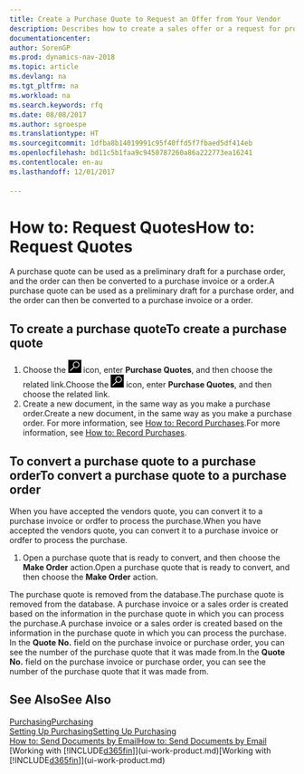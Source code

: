 ```yaml
---
title: Create a Purchase Quote to Request an Offer from Your Vendor
description: Describes how to create a sales offer or a request for proposal (RFQ) document to record your offer to a customer to sell products under certain terms.
documentationcenter: 
author: SorenGP
ms.prod: dynamics-nav-2018
ms.topic: article
ms.devlang: na
ms.tgt_pltfrm: na
ms.workload: na
ms.search.keywords: rfq
ms.date: 08/08/2017
ms.author: sgroespe
ms.translationtype: HT
ms.sourcegitcommit: 1dfba8b14019991c95f40ffd5f7fbaed5df414eb
ms.openlocfilehash: bd11c5b1faa9c9450787260a86a222773ea16241
ms.contentlocale: en-au
ms.lasthandoff: 12/01/2017

---
```

# <a name="how-to-request-quotes"></a><span data-ttu-id="ac43b-103">How to: Request Quotes</span><span class="sxs-lookup"><span data-stu-id="ac43b-103">How to: Request Quotes</span></span>
<span data-ttu-id="ac43b-104">A purchase quote can be used as a preliminary draft for a purchase order, and the order can then be converted to a purchase invoice or a order.</span><span class="sxs-lookup"><span data-stu-id="ac43b-104">A purchase quote can be used as a preliminary draft for a purchase order, and the order can then be converted to a purchase invoice or a order.</span></span>


## <a name="to-create-a-purchase-quote"></a><span data-ttu-id="ac43b-105">To create a purchase quote</span><span class="sxs-lookup"><span data-stu-id="ac43b-105">To create a purchase quote</span></span>
1. <span data-ttu-id="ac43b-106">Choose the ![Search for Page or Report](media/ui-search/search_small.png "Search for Page or Report icon") icon, enter **Purchase Quotes**, and then choose the related link.</span><span class="sxs-lookup"><span data-stu-id="ac43b-106">Choose the ![Search for Page or Report](media/ui-search/search_small.png "Search for Page or Report icon") icon, enter **Purchase Quotes**, and then choose the related link.</span></span>
2. <span data-ttu-id="ac43b-107">Create a new document, in the same way as you make a purchase order.</span><span class="sxs-lookup"><span data-stu-id="ac43b-107">Create a new document, in the same way as you make a purchase order.</span></span> <span data-ttu-id="ac43b-108">For more information, see [How to: Record Purchases](purchasing-how-record-purchases.md).</span><span class="sxs-lookup"><span data-stu-id="ac43b-108">For more information, see [How to: Record Purchases](purchasing-how-record-purchases.md).</span></span>

## <a name="to-convert-a-purchase-quote-to-a-purchase-order"></a><span data-ttu-id="ac43b-109">To convert a purchase quote to a purchase order</span><span class="sxs-lookup"><span data-stu-id="ac43b-109">To convert a purchase quote to a purchase order</span></span>
<span data-ttu-id="ac43b-110">When you have accepted the vendors quote, you can convert it to a purchase invoice or ordfer to process the purchase.</span><span class="sxs-lookup"><span data-stu-id="ac43b-110">When you have accepted the vendors quote, you can convert it to a purchase invoice or ordfer to process the purchase.</span></span>

1. <span data-ttu-id="ac43b-111">Open a purchase quote that is ready to convert, and then choose the **Make Order** action.</span><span class="sxs-lookup"><span data-stu-id="ac43b-111">Open a purchase quote that is ready to convert, and then choose the **Make Order** action.</span></span>

<span data-ttu-id="ac43b-112">The purchase quote is removed from the database.</span><span class="sxs-lookup"><span data-stu-id="ac43b-112">The purchase quote is removed from the database.</span></span> <span data-ttu-id="ac43b-113">A purchase invoice or a sales order is created based on the information in the purchase quote in which you can process the purchase.</span><span class="sxs-lookup"><span data-stu-id="ac43b-113">A purchase invoice or a sales order is created based on the information in the purchase quote in which you can process the purchase.</span></span> <span data-ttu-id="ac43b-114">In the **Quote No.** field on the purchase invoice or purchase order, you can see the number of the purchase quote that it was made from.</span><span class="sxs-lookup"><span data-stu-id="ac43b-114">In the **Quote No.** field on the purchase invoice or purchase order, you can see the number of the purchase quote that it was made from.</span></span>

## <a name="see-also"></a><span data-ttu-id="ac43b-115">See Also</span><span class="sxs-lookup"><span data-stu-id="ac43b-115">See Also</span></span>
[<span data-ttu-id="ac43b-116">Purchasing</span><span class="sxs-lookup"><span data-stu-id="ac43b-116">Purchasing</span></span>](purchasing-manage-purchasing.md)  
[<span data-ttu-id="ac43b-117">Setting Up Purchasing</span><span class="sxs-lookup"><span data-stu-id="ac43b-117">Setting Up Purchasing</span></span>](purchasing-setup-purchasing.md)  
[<span data-ttu-id="ac43b-118">How to: Send Documents by Email</span><span class="sxs-lookup"><span data-stu-id="ac43b-118">How to: Send Documents by Email</span></span>](ui-how-send-documents-email.md)  
<span data-ttu-id="ac43b-119">[Working with [!INCLUDE[d365fin](includes/d365fin_md.md)]](ui-work-product.md)</span><span class="sxs-lookup"><span data-stu-id="ac43b-119">[Working with [!INCLUDE[d365fin](includes/d365fin_md.md)]](ui-work-product.md)</span></span>

